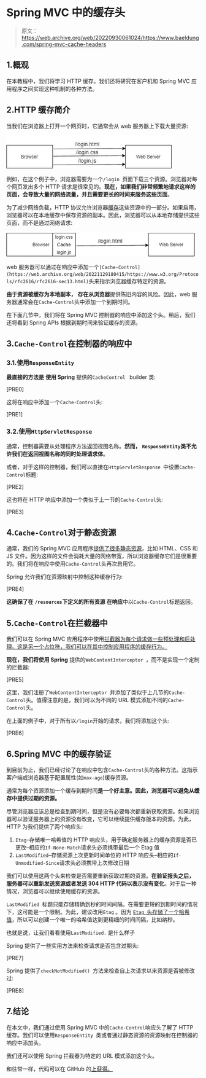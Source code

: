 # Spring MVC 中的缓存头

> 原文：<https://web.archive.org/web/20220930061024/https://www.baeldung.com/spring-mvc-cache-headers>

## 1.概观

在本教程中，我们将学习 HTTP 缓存。我们还将研究在客户机和 Spring MVC 应用程序之间实现这种机制的各种方法。

## 2.HTTP 缓存简介

当我们在浏览器上打开一个网页时，它通常会从 web 服务器上下载大量资源:

[![http cache](img/b00645b8670da98055d23b06b2754da5.png)](/web/20221129180415/https://www.baeldung.com/wp-content/uploads/2020/02/http-cache.jpg)

例如，在这个例子中，浏览器需要为一个`/login `页面下载三个资源。浏览器对每个网页发出多个 HTTP 请求是很常见的。**现在，如果我们非常频繁地请求这样的页面，会导致大量的网络流量，并且需要更长的时间来服务这些页面**。

为了减少网络负载，HTTP 协议允许浏览器[缓存](/web/20221129180415/https://www.baeldung.com/spring-cache-tutorial)这些资源中的一部分。如果启用，浏览器可以在本地缓存中保存资源的副本。因此，浏览器可以从本地存储提供这些页面，而不是通过网络请求:

[![http cached resources](img/67e06dfea136d4dbf4707452f10a0e2a.png)](/web/20221129180415/https://www.baeldung.com/wp-content/uploads/2020/02/http-cached-resources.jpg)

web 服务器可以通过在响应中添加一个`[Cache-Control](https://web.archive.org/web/20221129180415/https://www.w3.org/Protocols/rfc2616/rfc2616-sec13.html)`头来指示浏览器缓存特定的资源。

**由于资源被缓存为本地副本，** **存在从浏览器**提供陈旧内容的风险。因此，web 服务器通常会在`Cache-Control`头中添加一个到期时间。

在下面几节中，我们将在 Spring MVC 控制器的响应中添加这个头。稍后，我们还将看到 Spring APIs 根据到期时间来验证缓存的资源。

## 3.`Cache-Control`在控制器的响应中

### 3.1.使用`ResponseEntity`

**最直接的方法是** **使用 Spring** 提供的`CacheControl ` builder 类:

[PRE0]

这将在响应中添加一个`Cache-Control`头:

[PRE1]

### 3.2.使用`HttpServletResponse`

通常，控制器需要从处理程序方法返回视图名称。**然而，** **`ResponseEntity`类不允许我们在返回视图名称的同时处理请求体**。

或者，对于这样的控制器，我们可以直接在`HttpServletResponse `中设置`Cache-Control`标题:

[PRE2]

这也将在 HTTP 响应中添加一个类似于上一节的`Cache-Control`头:

[PRE3]

## 4.`Cache-Control`对于静态资源

通常，我们的 Spring MVC 应用程序[提供了很多静态资源](/web/20221129180415/https://www.baeldung.com/spring-mvc-static-resources)，比如 HTML、CSS 和 JS 文件。因为这样的文件会消耗大量的网络带宽，所以浏览器缓存它们是很重要的。我们将在响应中使用`Cache-Control`头再次启用它。

Spring 允许我们在资源映射中控制这种缓存行为:

[PRE4]

**这确保了在** **`/resources`下定义的所有资源** **在响应**中以`Cache-Control`标题返回。

## 5.`Cache-Control`在拦截器中

我们可以在 Spring MVC 应用程序中使用[拦截器为每个请求做一些预处理和后处理。这是另一个占位符，我们可以在其中控制应用程序的缓存行为。](/web/20221129180415/https://www.baeldung.com/spring-mvc-handlerinterceptor)

**现在，我们将使用 Spring** 提供的`WebContentInterceptor `，而不是实现一个定制的拦截器:

[PRE5]

这里，我们注册了`WebContentInterceptor `并添加了类似于上几节的`Cache-Control`头。值得注意的是，我们可以为不同的 URL 模式添加不同的`Cache-Control`头。

在上面的例子中，对于所有以`/login`开始的请求，我们将添加这个头:

[PRE6]

## 6.Spring MVC 中的缓存验证

到目前为止，我们已经讨论了在响应中包含`Cache-Control`头的各种方法。这指示客户端或浏览器基于配置属性(如`max-age`)缓存资源。

通常为每个资源添加一个缓存到期时间**是一个好主意。因此，浏览器可以避免从缓存中提供过期的资源。**

尽管浏览器应该总是检查到期时间，但是没有必要每次都重新获取资源。如果浏览器可以验证服务器上的资源没有改变，它可以继续提供缓存版本的资源。为此，HTTP 为我们提供了两个响应头:

1.  `Etag`–存储唯一哈希值的 HTTP 响应头，用于确定服务器上的缓存资源是否已更改–相应的`If-None-Match`请求头必须携带最后一个 Etag 值
2.  `LastModified`–存储资源上次更新时间单位的 HTTP 响应头–相应的`If-Unmodified-Since`请求头必须携带上次修改日期

我们可以使用这两个头来检查是否需要重新获取过期的资源。**在验证报头之后，** **服务器可以重新发送资源或者发送 304 HTTP 代码以表示没有变化**。对于后一种情况，浏览器可以继续使用缓存的资源。

`LastModified `标题只能存储精确到秒的时间间隔。在需要更短的到期时间的情况下，这可能是一个限制。为此，建议改用`Etag` 。因为 [`Etag `头存储了一个哈希值](/web/20221129180415/https://www.baeldung.com/etags-for-rest-with-spring)，所以可以创建一个唯一的哈希值达到更精细的时间间隔，比如纳秒。

也就是说，让我们看看使用`LastModified.` 是什么样子

Spring 提供了一些实用方法来检查请求是否包含过期头:

[PRE7]

Spring 提供了`checkNotModified() `方法来检查自上次请求以来资源是否被修改过:

[PRE8]

## 7.结论

在本文中，我们通过使用 Spring MVC 中的`Cache-Control`响应头了解了 HTTP 缓存。我们可以使用`ResponseEntity `类或者通过静态资源的资源映射在控制器的响应中添加头。

我们还可以使用 Spring 拦截器为特定的 URL 模式添加这个头。

和往常一样，代码可以在 GitHub 的[上获得。](https://web.archive.org/web/20221129180415/https://github.com/eugenp/tutorials/tree/master/spring-web-modules/spring-mvc-java-2)